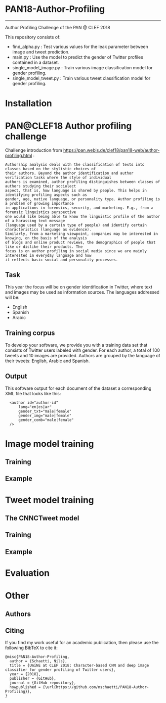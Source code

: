 # PAN18-Author-Profiling

-----------------------------------------------------

Author Profiling Challenge of the PAN @ CLEF 2018

This repository consists of:

* find_alpha.py : Test various values for the leak parameter between image and tweet prediction.
* main.py : Use the model to predict the gender of Twitter profiles contained in a dataset.
* single_model_image.py : Train various image classification model for gender profiling.
* single_model_tweet.py : Train various tweet classification model for gender profiling.

Installation
============


PAN@CLEF18 Author profiling challenge
=====================================

Challenge introduction from https://pan.webis.de/clef18/pan18-web/author-profiling.html :

```
Authorship analysis deals with the classification of texts into classes based on the stylistic choices of
their authors. Beyond the author identification and author verification tasks where the style of individual
authors is examined, author profiling distinguishes between classes of authors studying their sociolect
aspect, that is, how language is shared by people. This helps in identifying profiling aspects such as
gender, age, native language, or personality type. Author profiling is a problem of growing importance
in applications in forensics, security, and marketing. E.g., from a forensic linguistics perspective
one would like being able to know the linguistic profile of the author of a harassing text message
(language used by a certain type of people) and identify certain characteristics (language as evidence).
Similarly, from a marketing viewpoint, companies may be interested in knowing, on the basis of the analysis
of blogs and online product reviews, the demographics of people that like or dislike their products. The
focus is on author profiling in social media since we are mainly interested in everyday language and how
it reflects basic social and personality processes.
```

## Task

This year the focus will be on gender identification in Twitter, where text and images may be used as information
sources. The languages addressed will be:

* English
* Spanish
* Arabic

## Training corpus

To develop your software, we provide you with a training data set that consists of Twitter users labeled with
gender. For each author, a total of 100 tweets and 10 images are provided. Authors are grouped by the language
of their tweets: English, Arabic and Spanish.

## Output

This software output for each document of the dataset a corresponding XML file that looks like this:

```
  <author id="author-id"
	  lang="en|es|ar"
	  gender_txt="male|female"
	  gender_img="male|female"
	  gender_comb="male|female"
  />
```

Image model training
====================

## Training


## Example


Tweet model training
====================

## The CNNCTweet model


## Training


## Example

Evaluation
==========

Other
=====

## Authors

## Citing

If you find my work useful for an academic publication, then please use the following BibTeX to cite it:

```
@misc{PAN18-Author-Profiling,
  author = {Schaetti, Nils},
  title = {UniNE at CLEF 2018: Character-based CNN and deep image classifier for gender profiling of Twitter users},
  year = {2018},
  publisher = {GitHub},
  journal = {GitHub repository},
  howpublished = {\url{https://github.com/nschaetti/PAN18-Author-Profiling}},
}
```
